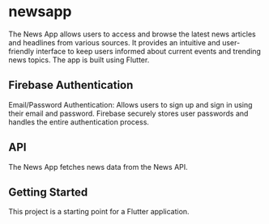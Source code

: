 # newsapp

The News App allows users to access and browse the latest news articles and headlines from various sources. It provides an intuitive and user-friendly interface to keep users informed about current events and trending news topics. The app is built using Flutter.

## Firebase Authentication

Email/Password Authentication: Allows users to sign up and sign in using their email and password. Firebase securely stores user passwords and handles the entire authentication process.

## API

The News App fetches news data from the News API.

## Getting Started

This project is a starting point for a Flutter application.


